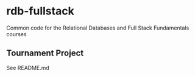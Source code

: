 rdb-fullstack
=============

Common code for the Relational Databases and Full Stack Fundamentals courses

## Tournament Project

See README.md 
